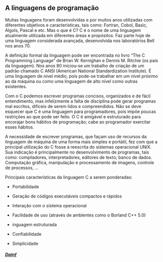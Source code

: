 ## A linguagens de programação

Muitas linguagens foram desenvolvidas e por muitos anos utilizadas com diferentes objetivos e características, tais como: Fortran, Cobol, Basic, Algols, Pascal e etc. Mas o que é C? C é o nome de uma linguagem atualmente utilizada em diferentes áreas e propósitos. Faz parte hoje de uma linguagem considerada avançada, desenvolvida nos laboratórios Bell nos anos 70.

A definição formal da linguagem pode ser encontrada no livro “The C Programming Language” de Brian W. Kernighan e Dennis M. Ritchie (os pais da linguagem). Nos anos 80 iniciou-se um trabalho de criação de um padrão chamado C ANSI (American National Standardization Institute).
É uma linguagem de nível médio, pois pode-se trabalhar em um nível próximo ao da máquina ou como uma linguagem de alto nível como outras existentes.

Com o C podemos escrever programas concisos, organizados e de fácil entendimento, mas infelizmente a falta de disciplina pode gerar programas mal escritos, difíceis de serem lidos e compreendidos. Não se deve esquecer que C é uma linguagem para programadores, pois impõe poucas restrições ao que pode ser feito. O C é amigável e estruturado para encorajar bons hábitos de programação; cabe ao programador exercitar esses hábitos.

A necessidade de escrever programas, que façam uso de recursos da linguagem de máquina de uma forma mais simples e portátil, fez com que a principal utilização do C fosse a reescrita do sistemas operacional UNIX. Sua indicação é principalmente no desenvolvimento de programas, tais como: compiladores, interpretadores, editores de texto; banco de dados. Computação gráfica, manipulação e processamento de imagens, controle de processos, …

Principais características da linguagem C a serem ponderadas:

- Portabilidade

- Geração de códigos executáveis compactos e rápidos

- Interação com o sistema operacional

- Facilidade de uso (através de ambientes como o Borland C++ 5.0)

- inguagem estruturada

- Confiabilidade

- Simplicidade

##### [Dainf](http://www.dainf.cefetpr.br/~robson/prof/common/c/aspec.htm)